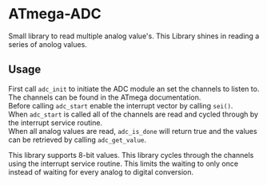 # ATmega-ADC
Small library to read multiple analog value's. 
This Library shines in reading a series of anolog values.

## Usage
First call ```adc_init``` to initiate the ADC module an set the channels to listen to.\
The channels can be found in the ATmega documentation.\
Before calling ```adc_start``` enable the interrupt vector by calling ```sei()```.\
When ```adc_start``` is called all of the channels are read and cycled through by the interrupt service routine. \
When all analog values are read, ```adc_is_done``` will return true and the values can be retrieved by calling ```adc_get_value```.

This library supports 8-bit values. This library cycles through the channels using the interrupt service routine. This limits the waiting to only once instead of waiting for every analog to digital conversion. 